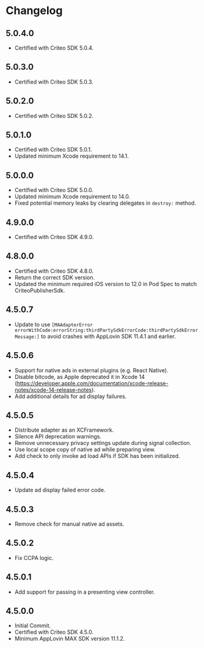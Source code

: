 # Changelog

## 5.0.4.0
* Certified with Criteo SDK 5.0.4.

## 5.0.3.0
* Certified with Criteo SDK 5.0.3.

## 5.0.2.0
* Certified with Criteo SDK 5.0.2.

## 5.0.1.0
* Certified with Criteo SDK 5.0.1.
* Updated minimum Xcode requirement to 14.1.

## 5.0.0.0
* Certified with Criteo SDK 5.0.0.
* Updated minimum Xcode requirement to 14.0.
* Fixed potential memory leaks by clearing delegates in `destroy:` method.

## 4.9.0.0
* Certified with Criteo SDK 4.9.0.

## 4.8.0.0
* Certified with Criteo SDK 4.8.0.
* Return the correct SDK version.
* Updated the minimum required iOS version to 12.0 in Pod Spec to match CriteoPublisherSdk. 

## 4.5.0.7
* Update to use `[MAAdapterError errorWithCode:errorString:thirdPartySdkErrorCode:thirdPartySdkErrorMessage:]` to avoid crashes with AppLovin SDK 11.4.1 and earlier.

## 4.5.0.6
* Support for native ads in external plugins (e.g. React Native).
* Disable bitcode, as Apple deprecated it in Xcode 14 (https://developer.apple.com/documentation/xcode-release-notes/xcode-14-release-notes).
* Add additional details for ad display failures. 

## 4.5.0.5
* Distribute adapter as an XCFramework.
* Silence API deprecation warnings.
* Remove unnecessary privacy settings update during signal collection.
* Use local scope copy of native ad while preparing view.
* Add check to only invoke ad load APIs if SDK has been initialized.

## 4.5.0.4
* Update ad display failed error code.

## 4.5.0.3
* Remove check for manual native ad assets.

## 4.5.0.2
* Fix CCPA logic.

## 4.5.0.1
* Add support for passing in a presenting view controller.

## 4.5.0.0
* Initial Commit.
* Certified with Criteo SDK 4.5.0.
* Minimum AppLovin MAX SDK version 11.1.2.
